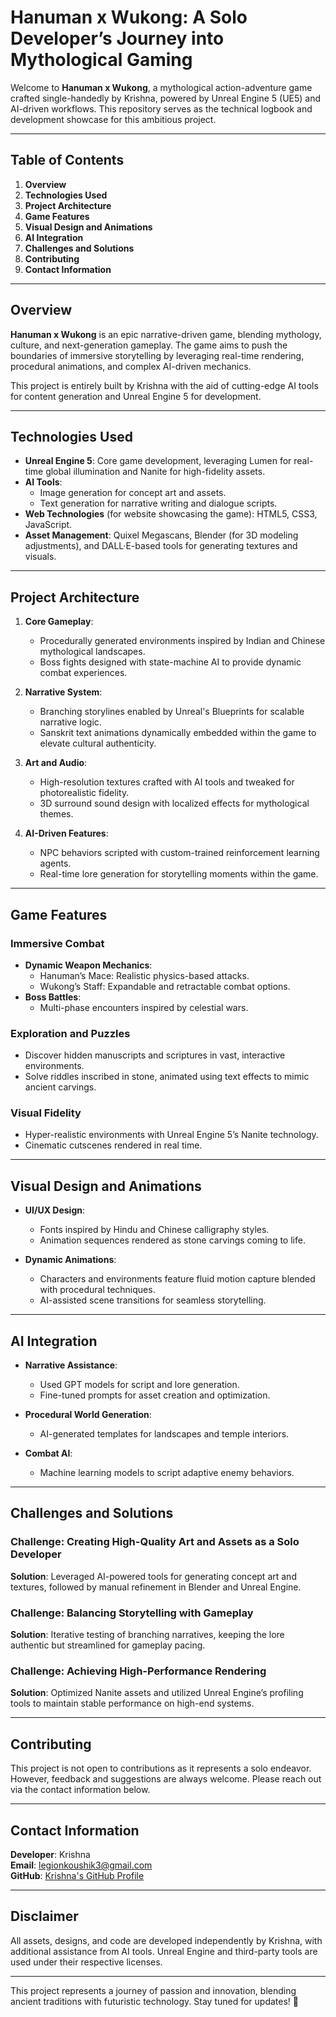 # Hanuman x Wukong: A Solo Developer’s Journey into Mythological Gaming

Welcome to **Hanuman x Wukong**, a mythological action-adventure game crafted single-handedly by Krishna, powered by Unreal Engine 5 (UE5) and AI-driven workflows. This repository serves as the technical logbook and development showcase for this ambitious project.

---

## Table of Contents

1. **Overview**
2. **Technologies Used**
3. **Project Architecture**
4. **Game Features**
5. **Visual Design and Animations**
6. **AI Integration**
7. **Challenges and Solutions**
8. **Contributing**
9. **Contact Information**

---

## Overview

**Hanuman x Wukong** is an epic narrative-driven game, blending mythology, culture, and next-generation gameplay. The game aims to push the boundaries of immersive storytelling by leveraging real-time rendering, procedural animations, and complex AI-driven mechanics. 

This project is entirely built by Krishna with the aid of cutting-edge AI tools for content generation and Unreal Engine 5 for development.

---

## Technologies Used

- **Unreal Engine 5**: Core game development, leveraging Lumen for real-time global illumination and Nanite for high-fidelity assets.
- **AI Tools**: 
  - Image generation for concept art and assets.
  - Text generation for narrative writing and dialogue scripts.
- **Web Technologies** (for website showcasing the game): HTML5, CSS3, JavaScript.
- **Asset Management**: Quixel Megascans, Blender (for 3D modeling adjustments), and DALL·E-based tools for generating textures and visuals.

---

## Project Architecture

1. **Core Gameplay**:
   - Procedurally generated environments inspired by Indian and Chinese mythological landscapes.
   - Boss fights designed with state-machine AI to provide dynamic combat experiences.

2. **Narrative System**:
   - Branching storylines enabled by Unreal's Blueprints for scalable narrative logic.
   - Sanskrit text animations dynamically embedded within the game to elevate cultural authenticity.

3. **Art and Audio**:
   - High-resolution textures crafted with AI tools and tweaked for photorealistic fidelity.
   - 3D surround sound design with localized effects for mythological themes.

4. **AI-Driven Features**:
   - NPC behaviors scripted with custom-trained reinforcement learning agents.
   - Real-time lore generation for storytelling moments within the game.

---

## Game Features

### Immersive Combat
- **Dynamic Weapon Mechanics**:
  - Hanuman’s Mace: Realistic physics-based attacks.
  - Wukong’s Staff: Expandable and retractable combat options.
- **Boss Battles**:
  - Multi-phase encounters inspired by celestial wars.

### Exploration and Puzzles
- Discover hidden manuscripts and scriptures in vast, interactive environments.
- Solve riddles inscribed in stone, animated using text effects to mimic ancient carvings.

### Visual Fidelity
- Hyper-realistic environments with Unreal Engine 5’s Nanite technology.
- Cinematic cutscenes rendered in real time.

---

## Visual Design and Animations

- **UI/UX Design**:
  - Fonts inspired by Hindu and Chinese calligraphy styles.
  - Animation sequences rendered as stone carvings coming to life.
  
- **Dynamic Animations**:
  - Characters and environments feature fluid motion capture blended with procedural techniques.
  - AI-assisted scene transitions for seamless storytelling.

---

## AI Integration

- **Narrative Assistance**:
  - Used GPT models for script and lore generation.
  - Fine-tuned prompts for asset creation and optimization.
  
- **Procedural World Generation**:
  - AI-generated templates for landscapes and temple interiors.
  
- **Combat AI**:
  - Machine learning models to script adaptive enemy behaviors.

---

## Challenges and Solutions

### **Challenge**: Creating High-Quality Art and Assets as a Solo Developer  
**Solution**: Leveraged AI-powered tools for generating concept art and textures, followed by manual refinement in Blender and Unreal Engine.

### **Challenge**: Balancing Storytelling with Gameplay  
**Solution**: Iterative testing of branching narratives, keeping the lore authentic but streamlined for gameplay pacing.

### **Challenge**: Achieving High-Performance Rendering  
**Solution**: Optimized Nanite assets and utilized Unreal Engine’s profiling tools to maintain stable performance on high-end systems.

---

## Contributing

This project is not open to contributions as it represents a solo endeavor. However, feedback and suggestions are always welcome. Please reach out via the contact information below.

---

## Contact Information

**Developer**: Krishna  
**Email**: [legionkoushik3@gmail.com](mailto:legionkoushik3@gmail.com)  
**GitHub**: [Krishna's GitHub Profile](https://github.com/krishnakoushik9)  

---

## Disclaimer

All assets, designs, and code are developed independently by Krishna, with additional assistance from AI tools. Unreal Engine and third-party tools are used under their respective licenses.

--- 

This project represents a journey of passion and innovation, blending ancient traditions with futuristic technology. Stay tuned for updates! 🚀
